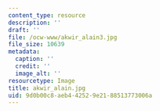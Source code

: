 ```yaml
---
content_type: resource
description: ''
draft: ''
file: /ocw-www/akwir_alain3.jpg
file_size: 10639
metadata:
  caption: ''
  credit: ''
  image_alt: ''
resourcetype: Image
title: akwir_alain.jpg
uid: 9d0b00c8-aeb4-4252-9e21-88513773006a
---
```

